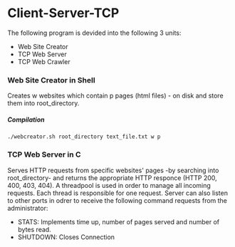 # Client-Server-TCP

The following program is devided into the following 3 units:
 - Web Site Creator
 - TCP Web Server
 - TCP Web Crawler
 
### Web Site Creator in Shell

Creates w websites which contain p pages (html files) - on disk and store them into root_directory.

##### Compilation
```
./webcreator.sh root_directory text_file.txt w p
```
### TCP Web Server in C

Serves HTTP requests from specific websites' pages -by searching into root_directory- and returns the appropriate HTTP responce (HTTP 200, 400, 403, 404). A threadpool is used in order to manage all incoming requests. Each thread is responsible for one request.
Server can also listen to other ports in odrer to receive the following command requests from the administrator:
 * STATS: Implements time up, number of pages served and number of bytes read.
 * SHUTDOWN: Closes Connection
 
 


